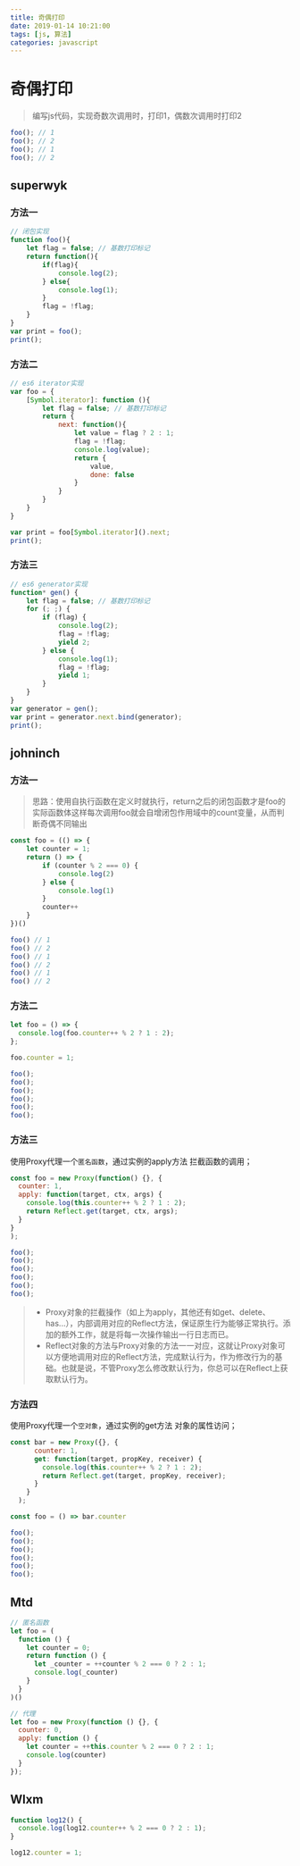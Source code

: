 ```yaml
---
title: 奇偶打印
date: 2019-01-14 10:21:00
tags: [js, 算法]
categories: javascript
---
```


# 奇偶打印

> 编写js代码，实现奇数次调用时，打印1，偶数次调用时打印2

```js
foo(); // 1
foo(); // 2
foo(); // 1
foo(); // 2
```

## superwyk
### 方法一
```js
// 闭包实现
function foo(){
    let flag = false; // 基数打印标记
    return function(){
        if(flag){
            console.log(2);
        } else{
            console.log(1);
        }
        flag = !flag;
    }
}
var print = foo();
print();
```

### 方法二
```js
// es6 iterator实现
var foo = {
    [Symbol.iterator]: function (){
        let flag = false; // 基数打印标记
        return {
            next: function(){
                let value = flag ? 2 : 1;
                flag = !flag;
                console.log(value);
                return {
                    value,
                    done: false
                }
            }
        }
    }
}

var print = foo[Symbol.iterator]().next;
print();
```

### 方法三
```js
// es6 generator实现
function* gen() {
    let flag = false; // 基数打印标记
    for (; ;) {
        if (flag) {
            console.log(2);
            flag = !flag;
            yield 2;
        } else {
            console.log(1);
            flag = !flag;
            yield 1;
        }
    }
}
var generator = gen();
var print = generator.next.bind(generator);
print();
```

## johninch

### 方法一
> 思路：使用自执行函数在定义时就执行，return之后的闭包函数才是foo的实际函数体这样每次调用foo就会自增闭包作用域中的count变量，从而判断奇偶不同输出
```js
const foo = (() => {
    let counter = 1;
    return () => {
        if (counter % 2 === 0) {
            console.log(2)
        } else {
            console.log(1)
        }
        counter++
    }
})()

foo() // 1
foo() // 2
foo() // 1
foo() // 2
foo() // 1
foo() // 2
```
### 方法二
```js
let foo = () => {
  console.log(foo.counter++ % 2 ? 1 : 2);
};

foo.counter = 1;

foo();
foo();
foo();
foo();
foo();
foo();
```

### 方法三
使用Proxy代理一个`匿名函数`，通过实例的apply方法 拦截函数的调用；
```js
const foo = new Proxy(function() {}, {
  counter: 1,
  apply: function(target, ctx, args) {
    console.log(this.counter++ % 2 ? 1 : 2);
    return Reflect.get(target, ctx, args);
  }
}
);

foo();
foo();
foo();
foo();
foo();
foo();
```

> - Proxy对象的拦截操作（如上为apply，其他还有如get、delete、has...），内部调用对应的Reflect方法，保证原生行为能够正常执行。添加的额外工作，就是将每一次操作输出一行日志而已。
> - Reflect对象的方法与Proxy对象的方法一一对应，这就让Proxy对象可以方便地调用对应的Reflect方法，完成默认行为，作为修改行为的基础。也就是说，不管Proxy怎么修改默认行为，你总可以在Reflect上获取默认行为。

### 方法四
使用Proxy代理一个`空对象`，通过实例的get方法 对象的属性访问；
```js
const bar = new Proxy({}, {
      counter: 1,
      get: function(target, propKey, receiver) {
        console.log(this.counter++ % 2 ? 1 : 2);
        return Reflect.get(target, propKey, receiver);
      }
    }
  );

const foo = () => bar.counter

foo();
foo();
foo();
foo();
foo();
foo();
```

## Mtd

```js
// 匿名函数
let foo = (
  function () {
    let counter = 0;
    return function () {
      let _counter = ++counter % 2 === 0 ? 2 : 1;
      console.log(_counter)
    }
  }
)()

// 代理
let foo = new Proxy(function () {}, {
  counter: 0,
  apply: function () {
    let counter = ++this.counter % 2 === 0 ? 2 : 1;
    console.log(counter)
  }
});


```

## Wlxm

```js
function log12() {
  console.log(log12.counter++ % 2 === 0 ? 2 : 1);
}

log12.counter = 1;
```
